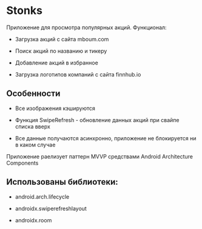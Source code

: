# Stonks 

Приложение для просмотра популярных акций.
Функционал:

* Загрузка акций с сайта mboum.com

* Поиск акций по названию и тикеру

* Добавление акций в избранное

* Загрузка логотипов компаний с сайта finnhub.io

## Особенности

* Все изображения кэшируются

* Функция SwipeRefresh - обновление данных акций при свайпе списка вверх

* Все данные получаются асинхронно, приложение не блокируется ни в каком случае

Приложение раелизует паттерн MVVP средствами Android Architecture Components

## Использованы библиотеки:

* android.arch.lifecycle

* androidx.swiperefreshlayout

* androidx.room
